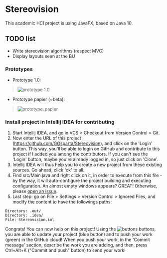 # Stereovision
This academic HCI project is using JavaFX, based on Java 10.

## TODO list
- Write stereovision algorithms (respect MVC)
- Display layouts seen at the BU

### Prototypes
- Prototype 1.0:
>![prototype 1.0](https://preview.ibb.co/bJG447/GL40_prototype_1_0.png)
- Prototype papier (~beta):
>![prototype_papier](https://preview.ibb.co/dbRypx/Nouveau_document_2018_04_09_1.jpg)

### Install project in Intellij IDEA for contributing
1. Start Intellij IDEA, and go in VCS > Checkout from Version Control > Git.
2. Now enter the URL of this project (https://github.com/GGsparta/Stereovision), and click on the 'Login' button. This way, you'll be able to login on GitHub and contribute to this project if I added you among the contributors. If you can't see the 'Login' button, maybe you're already logged in, so just click on 'Clone'.
3. Intellij IDEA will thus help you to create a new project from these existing sources. Go ahead, click 'ok' to all.
4. Find src/Main.java and right click on it, in order to execute from this file - by the way, it will auto-configure the project building and executing configuration. An almost empty windows appears? GREAT! Otherwise, please [open an issue](https://github.com/GGsparta/Stereovision/issues).
5. Last step: go on File > Settings > Version Control > Ignored Files, and modify the content to have the followings paths:
```
Directory: .out/
Directory: .idea/
File: Stereovision.iml
```
Congrats! You can now help on this project! Using the ![buttons](https://image.ibb.co/dGnC7H/Sans_titre.png) buttons, you are able to update your project (blue button) and to push your work (green) in the GitHub cloud! When you push your work, in the 'Commit message' section, describe the work you are adding, and then, press Ctrl+Alt+K ("Commit and push" button) to send your work!